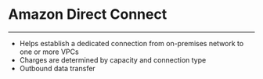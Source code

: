 # Amazon Direct Connect
---
- Helps establish a dedicated connection from on-premises network to one or more VPCs
- Charges are determined by capacity and connection type
- Outbound data transfer
